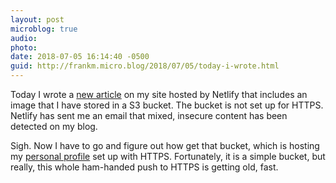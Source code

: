 ```yaml
---
layout: post
microblog: true
audio: 
photo: 
date: 2018-07-05 16:14:40 -0500
guid: http://frankm.micro.blog/2018/07/05/today-i-wrote.html
---
```

Today I wrote a [new article](https://writing.frankmcpherson.net/ipad/2018/07/05/using-noteplan-to-manage-personal-projects.html) on my site hosted by Netlify that includes an image that I have stored in a S3 bucket. The bucket is not set up for HTTPS. Netlify has sent me an email that mixed, insecure content has been detected on my blog. 

Sigh. Now I have to go and figure out how get that bucket, which is hosting my [personal profile](http://frankm.org) set up with HTTPS. Fortunately, it is a simple bucket, but really, this whole ham-handed push to HTTPS is getting old, fast.
